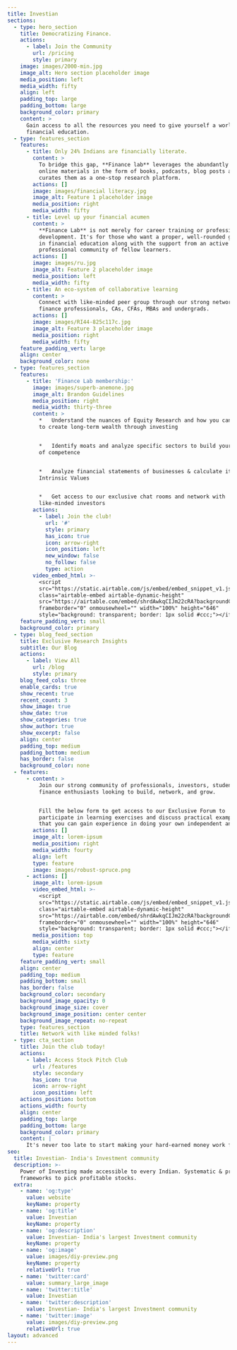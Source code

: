 ```yaml
---
title: Investian
sections:
  - type: hero_section
    title: Democratizing Finance.
    actions:
      - label: Join the Community
        url: /pricing
        style: primary
    image: images/2000-min.jpg
    image_alt: Hero section placeholder image
    media_position: left
    media_width: fifty
    align: left
    padding_top: large
    padding_bottom: large
    background_color: primary
    content: >
      Gain access to all the resources you need to give yourself a world class
      financial education.
  - type: features_section
    features:
      - title: Only 24% Indians are financially literate.
        content: >
          To bridge this gap, **Finance lab** leverages the abundantly available
          online materials in the form of books, podcasts, blog posts and
          curates them as a one-stop research platform.
        actions: []
        image: images/financial literacy.jpg
        image_alt: Feature 1 placeholder image
        media_position: right
        media_width: fifty
      - title: Level up your financial acumen
        content: >
          **Finance Lab** is not merely for career training or professional
          development. It's for those who want a proper, well-rounded grounding
          in financial education along with the support from an active
          professional community of fellow learners.
        actions: []
        image: images/ru.jpg
        image_alt: Feature 2 placeholder image
        media_position: left
        media_width: fifty
      - title: An eco-system of collaborative learning
        content: >
          Connect with like-minded peer group through our strong network of
          finance professionals, CAs, CFAs, MBAs and undergrads.
        actions: []
        image: images/RI44-825c117c.jpg
        image_alt: Feature 3 placeholder image
        media_position: right
        media_width: fifty
    feature_padding_vert: large
    align: center
    background_color: none
  - type: features_section
    features:
      - title: 'Finance Lab membership:'
        image: images/superb-anemone.jpg
        image_alt: Brandon Guidelines
        media_position: right
        media_width: thirty-three
        content: >
          *   Understand the nuances of Equity Research and how you can apply it
          to create long-term wealth through investing


          *   Identify moats and analyze specific sectors to build your circle
          of competence


          *   Analyze financial statements of businesses & calculate it's
          Intrinsic Values


          *   Get access to our exclusive chat rooms and network with
          like-minded investors
        actions:
          - label: Join the club!
            url: '#'
            style: primary
            has_icon: true
            icon: arrow-right
            icon_position: left
            new_window: false
            no_follow: false
            type: action
        video_embed_html: >-
          <script
          src="https://static.airtable.com/js/embed/embed_snippet_v1.js"></script><iframe
          class="airtable-embed airtable-dynamic-height"
          src="https://airtable.com/embed/shrdAwkqCIJm22cRA?backgroundColor=yellow"
          frameborder="0" onmousewheel="" width="100%" height="646"
          style="background: transparent; border: 1px solid #ccc;"></iframe>
    feature_padding_vert: small
    background_color: primary
  - type: blog_feed_section
    title: Exclusive Research Insights
    subtitle: Our Blog
    actions:
      - label: View All
        url: /blog
        style: primary
    blog_feed_cols: three
    enable_cards: true
    show_recent: true
    recent_count: 3
    show_image: true
    show_date: true
    show_categories: true
    show_author: true
    show_excerpt: false
    align: center
    padding_top: medium
    padding_bottom: medium
    has_border: false
    background_color: none
  - features:
      - content: >
          Join our strong community of professionals, investors, students,
          finance enthusiasts looking to build, network, and grow.


          Fill the below form to get access to our Exclusive Forum to
          participate in learning exercises and discuss practical examples so
          that you can gain experience in doing your own independent analysis.
        actions: []
        image_alt: lorem-ipsum
        media_position: right
        media_width: fourty
        align: left
        type: feature
        image: images/robust-spruce.png
      - actions: []
        image_alt: lorem-ipsum
        video_embed_html: >-
          <script
          src="https://static.airtable.com/js/embed/embed_snippet_v1.js"></script><iframe
          class="airtable-embed airtable-dynamic-height"
          src="https://airtable.com/embed/shrdAwkqCIJm22cRA?backgroundColor=yellow"
          frameborder="0" onmousewheel="" width="100%" height="646"
          style="background: transparent; border: 1px solid #ccc;"></iframe>
        media_position: top
        media_width: sixty
        align: center
        type: feature
    feature_padding_vert: small
    align: center
    padding_top: medium
    padding_bottom: small
    has_border: false
    background_color: secondary
    background_image_opacity: 0
    background_image_size: cover
    background_image_position: center center
    background_image_repeat: no-repeat
    type: features_section
    title: Network with like minded folks!
  - type: cta_section
    title: Join the club today!
    actions:
      - label: Access Stock Pitch Club
        url: /features
        style: secondary
        has_icon: true
        icon: arrow-right
        icon_position: left
    actions_position: bottom
    actions_width: fourty
    align: center
    padding_top: large
    padding_bottom: large
    background_color: primary
    content: |
      It's never too late to start making your hard-earned money work for you.
seo:
  title: Investian- India's Investment community
  description: >-
    Power of Investing made accessible to every Indian. Systematic & practical
    frameworks to pick profitable stocks. 
  extra:
    - name: 'og:type'
      value: website
      keyName: property
    - name: 'og:title'
      value: Investian
      keyName: property
    - name: 'og:description'
      value: Investian- India's largest Investment community
      keyName: property
    - name: 'og:image'
      value: images/diy-preview.png
      keyName: property
      relativeUrl: true
    - name: 'twitter:card'
      value: summary_large_image
    - name: 'twitter:title'
      value: Investian
    - name: 'twitter:description'
      value: Investian- India's largest Investment community
    - name: 'twitter:image'
      value: images/diy-preview.png
      relativeUrl: true
layout: advanced
---
```

